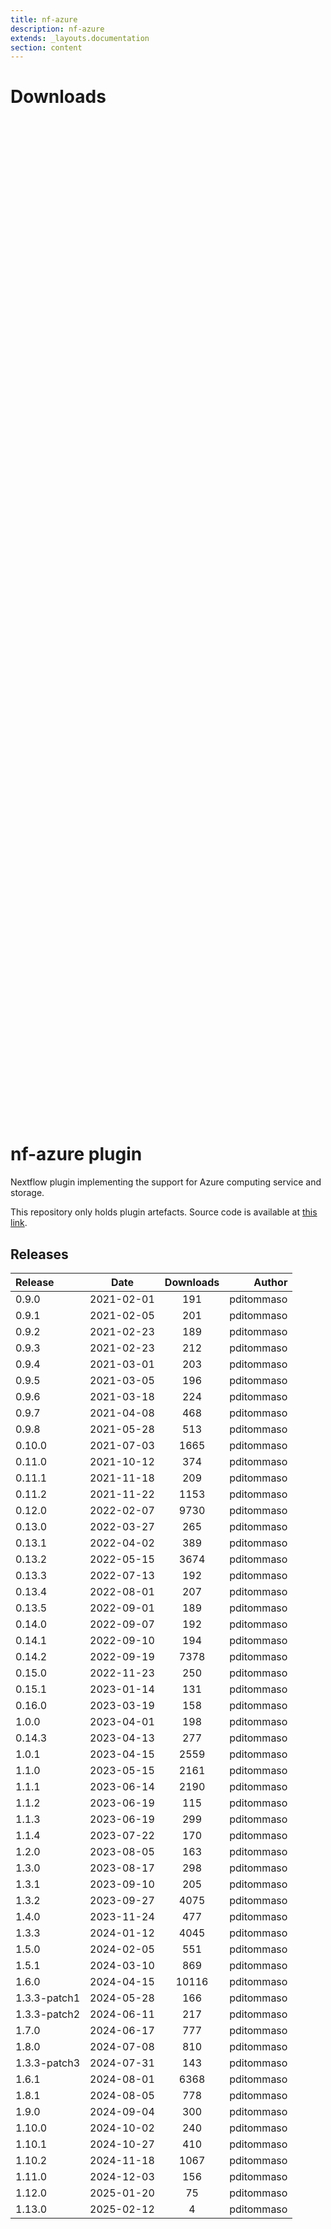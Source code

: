 ```yaml
---
title: nf-azure
description: nf-azure
extends: _layouts.documentation
section: content
---
```


# Downloads

<div style="position: relative; height:40vh; width:80vw">
    <canvas id="releases"></canvas>
</div>
<script type="module" src="nf-plugins-stats/docs/nf-azure/nf-azure.js"></script>

# nf-azure plugin

Nextflow plugin implementing the support for Azure computing service and storage. 

This repository only holds plugin artefacts. Source code is available at [this link](https://github.com/nextflow-io/nextflow/tree/master/plugins/nf-azure). 


## Releases

| Release                               |                       Date                       |                   Downloads                    |                           Author |
| :------------ |:------------------------------------------------:|:----------------------------------------------:|---------------------------------:|
 |  0.9.0                                               | 2021-02-01                                          | 191                                                | pditommaso                                         |
 |  0.9.1                                               | 2021-02-05                                          | 201                                                | pditommaso                                         |
 |  0.9.2                                               | 2021-02-23                                          | 189                                                | pditommaso                                         |
 |  0.9.3                                               | 2021-02-23                                          | 212                                                | pditommaso                                         |
 |  0.9.4                                               | 2021-03-01                                          | 203                                                | pditommaso                                         |
 |  0.9.5                                               | 2021-03-05                                          | 196                                                | pditommaso                                         |
 |  0.9.6                                               | 2021-03-18                                          | 224                                                | pditommaso                                         |
 |  0.9.7                                               | 2021-04-08                                          | 468                                                | pditommaso                                         |
 |  0.9.8                                               | 2021-05-28                                          | 513                                                | pditommaso                                         |
 |  0.10.0                                              | 2021-07-03                                          | 1665                                               | pditommaso                                         |
 |  0.11.0                                              | 2021-10-12                                          | 374                                                | pditommaso                                         |
 |  0.11.1                                              | 2021-11-18                                          | 209                                                | pditommaso                                         |
 |  0.11.2                                              | 2021-11-22                                          | 1153                                               | pditommaso                                         |
 |  0.12.0                                              | 2022-02-07                                          | 9730                                               | pditommaso                                         |
 |  0.13.0                                              | 2022-03-27                                          | 265                                                | pditommaso                                         |
 |  0.13.1                                              | 2022-04-02                                          | 389                                                | pditommaso                                         |
 |  0.13.2                                              | 2022-05-15                                          | 3674                                               | pditommaso                                         |
 |  0.13.3                                              | 2022-07-13                                          | 192                                                | pditommaso                                         |
 |  0.13.4                                              | 2022-08-01                                          | 207                                                | pditommaso                                         |
 |  0.13.5                                              | 2022-09-01                                          | 189                                                | pditommaso                                         |
 |  0.14.0                                              | 2022-09-07                                          | 192                                                | pditommaso                                         |
 |  0.14.1                                              | 2022-09-10                                          | 194                                                | pditommaso                                         |
 |  0.14.2                                              | 2022-09-19                                          | 7378                                               | pditommaso                                         |
 |  0.15.0                                              | 2022-11-23                                          | 250                                                | pditommaso                                         |
 |  0.15.1                                              | 2023-01-14                                          | 131                                                | pditommaso                                         |
 |  0.16.0                                              | 2023-03-19                                          | 158                                                | pditommaso                                         |
 |  1.0.0                                               | 2023-04-01                                          | 198                                                | pditommaso                                         |
 |  0.14.3                                              | 2023-04-13                                          | 277                                                | pditommaso                                         |
 |  1.0.1                                               | 2023-04-15                                          | 2559                                               | pditommaso                                         |
 |  1.1.0                                               | 2023-05-15                                          | 2161                                               | pditommaso                                         |
 |  1.1.1                                               | 2023-06-14                                          | 2190                                               | pditommaso                                         |
 |  1.1.2                                               | 2023-06-19                                          | 115                                                | pditommaso                                         |
 |  1.1.3                                               | 2023-06-19                                          | 299                                                | pditommaso                                         |
 |  1.1.4                                               | 2023-07-22                                          | 170                                                | pditommaso                                         |
 |  1.2.0                                               | 2023-08-05                                          | 163                                                | pditommaso                                         |
 |  1.3.0                                               | 2023-08-17                                          | 298                                                | pditommaso                                         |
 |  1.3.1                                               | 2023-09-10                                          | 205                                                | pditommaso                                         |
 |  1.3.2                                               | 2023-09-27                                          | 4075                                               | pditommaso                                         |
 |  1.4.0                                               | 2023-11-24                                          | 477                                                | pditommaso                                         |
 |  1.3.3                                               | 2024-01-12                                          | 4045                                               | pditommaso                                         |
 |  1.5.0                                               | 2024-02-05                                          | 551                                                | pditommaso                                         |
 |  1.5.1                                               | 2024-03-10                                          | 869                                                | pditommaso                                         |
 |  1.6.0                                               | 2024-04-15                                          | 10116                                              | pditommaso                                         |
 |  1.3.3-patch1                                        | 2024-05-28                                          | 166                                                | pditommaso                                         |
 |  1.3.3-patch2                                        | 2024-06-11                                          | 217                                                | pditommaso                                         |
 |  1.7.0                                               | 2024-06-17                                          | 777                                                | pditommaso                                         |
 |  1.8.0                                               | 2024-07-08                                          | 810                                                | pditommaso                                         |
 |  1.3.3-patch3                                        | 2024-07-31                                          | 143                                                | pditommaso                                         |
 |  1.6.1                                               | 2024-08-01                                          | 6368                                               | pditommaso                                         |
 |  1.8.1                                               | 2024-08-05                                          | 778                                                | pditommaso                                         |
 |  1.9.0                                               | 2024-09-04                                          | 300                                                | pditommaso                                         |
 |  1.10.0                                              | 2024-10-02                                          | 240                                                | pditommaso                                         |
 |  1.10.1                                              | 2024-10-27                                          | 410                                                | pditommaso                                         |
 |  1.10.2                                              | 2024-11-18                                          | 1067                                               | pditommaso                                         |
 |  1.11.0                                              | 2024-12-03                                          | 156                                                | pditommaso                                         |
 |  1.12.0                                              | 2025-01-20                                          | 75                                                 | pditommaso                                         |
 |  1.13.0                                              | 2025-02-12                                          | 4                                                  | pditommaso                                         |

